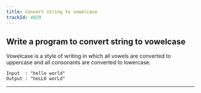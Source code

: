 ```yaml
---
title: Convert string to vowelcase
trackId: 4929
---
```


## Write a program to convert string to vowelcase

Vowelcase is a style of writing in which all vowels are converted to uppercase and all consonants are converted to lowercase.

```
Input  : "hello world"
Output : "heLLO worLd"
```

---
